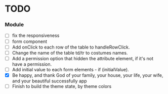 # TODO

### Module
- [ ] fix the responsiveness
- [ ] form component
- [ ] Add onClick to each row of the table to handleRowClick.
- [ ] Change the name of the table td/tr to costumes names.
- [ ] Add a permission option that hidden the attribute element, if it's not have a permission.
- [ ] Add initial value to each form elements - if (initialValue).
- [x] Be happy, and thank God of your family, your house, your life, your wife, and your beautiful successfully app
- [ ] Finish to build the theme state, by theme colors
